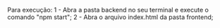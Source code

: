 Para execução:
1 - Abra a pasta backend no seu terminal e execute o comando "npm start";
2 - Abra o arquivo index.html da pasta frontend;